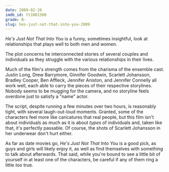 ```yaml
---
date: 2009-02-26
imdb_id: tt1001508
grade: B-
slug: hes-just-not-that-into-you-2009
---
```


_He's Just Not That Into You_ is a funny, sometimes insightful, look at relationships that plays well to both men and women.

The plot concerns he interconnected stories of several couples and individuals as they struggle with the various relationships in their lives.

Much of the film's strength comes from the charisma of the ensemble cast. Justin Long, Drew Barrymore, Ginnifer Goodwin, Scarlett Johansson, Bradley Cooper, Ben Affleck, Jennifer Aniston, and Jennifer Connelly all work well, each able to carry the pieces of their respective storylines. Nobody seems to be mugging for the camera, and no storyline feels overdone just to satisfy a "name" actor.

The script, despite running a few minutes over two hours, is reasonably tight, with several laugh-out-loud moments. Granted, some of the characters feel more like caricatures that real people, but this film isn't about individuals as much as it is about _types_ of individuals and, taken like that, it's perfectly passable. Of course, the shots of Scarlett Johansson in her underwear don't hurt either.

As far as date movies go, _He's Just Not That Into You_ is a good pick, as guys and girls will likely enjoy it, as well as find themselves with something to talk about afterwards. That said, while you're bound to see a little bit of yourself in at least one of the characters, be careful if any of them ring a little _too_ true.
